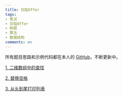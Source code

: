 ```yaml
---
title: 剑指Offer
tags:
- 笔试
- 剑指Offer
- 刷题
- 算法
- 数据结构
comments: on
---
```


所有题目思路和示例代码都在本人的 [GitHub](https://github.com/sxnys/learning_for_future/tree/master/D%26A/SwordOffer)，不断更新中。

[1. 二维数组中的查找](https://github.com/sxnys/learning_for_future/blob/master/D%26A/SwordOffer/1_%E4%BA%8C%E7%BB%B4%E6%95%B0%E7%BB%84%E4%B8%AD%E7%9A%84%E6%9F%A5%E6%89%BE.md)

[2. 替换空格](https://github.com/sxnys/learning_for_future/blob/master/D%26A/SwordOffer/2_%E6%9B%BF%E6%8D%A2%E7%A9%BA%E6%A0%BC.md)

[3. 从头到尾打印列表](https://github.com/sxnys/learning_for_future/blob/master/D%26A/SwordOffer/3_%E4%BB%8E%E5%A4%B4%E5%88%B0%E5%B0%BE%E6%89%93%E5%8D%B0%E5%88%97%E8%A1%A8.md)


